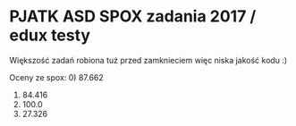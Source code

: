 # PJATK ASD SPOX zadania 2017 / edux testy

Większość zadań robiona tuż przed zamknieciem więc niska jakość kodu :)

Oceny ze spox:
0) 87.662
1) 84.416
2) 100.0
3) 27.326